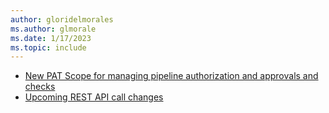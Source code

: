 ```yaml
---
author: gloridelmorales
ms.author: glmorale
ms.date: 1/17/2023
ms.topic: include
---
```


- [New PAT Scope for managing pipeline authorization and approvals and checks](#new-pat-scope-for-managing-pipeline-authorization-and-approvals-and-checks)
- [Upcoming REST API call changes](#upcoming-rest-api-call-changes)